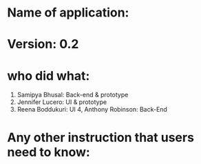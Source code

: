 # Name of application: 
# Version: 0.2

# who did what:
1. Samipya Bhusal: Back-end & prototype
2. Jennifer Lucero: UI & prototype
3. Reena Boddukuri: UI
4, Anthony Robinson: Back-End



# Any other instruction that users need to know:



